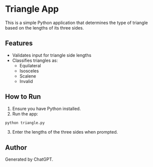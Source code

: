 # Triangle App

This is a simple Python application that determines the type of triangle based on the lengths of its three sides.

## Features

- Validates input for triangle side lengths
- Classifies triangles as:
  - Equilateral
  - Isosceles
  - Scalene
  - Invalid

## How to Run

1. Ensure you have Python installed.
2. Run the app:

```bash
python triangle.py
```

3. Enter the lengths of the three sides when prompted.

## Author

Generated by ChatGPT.
